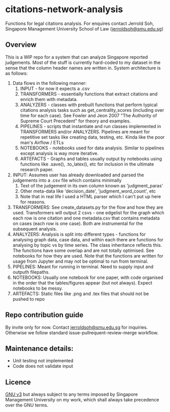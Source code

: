 # citations-network-analysis
Functions for legal citations analysis. For enquires contact Jerrold Soh, Singapore Management University School of Law (jerroldsoh@smu.edu.sg)

## Overview

This is a WIP repo for a system that can analyze Singapore reported judgements. Most of the stuff is currently hard-coded to my dataset in the sense that the column header names are written in. System architecture is as follows:

1. Data flows in the following manner:
    1. INPUT - for now it expects a .csv 
    1. TRANSFORMERS - essentially functions that extract citations and enrich them with metadata. 
    1. ANALYZERS - classes with prebuilt functions that perform typical citations analysis tasks such as get_centrality_scores (including over time for each case). See Fowler and Jeon 2007 "The Authority of Supreme Court Precedent" for theory and examples.
    1. PIPELINES - scripts that instantiate and run classes implemented in TRANSFORMERS and/or ANALYZERS. Pipelines are meant for repetitive set tasks like creating data, testing, etc. Kinda like the poor man's Airflow / ETLs
    1. NOTEBOOKS - notebooks used for data analysis. Similar to pipelines except analysis is way more iterative.
    1. ARTEFACTS - Graphs and tables usually output by notebooks using functions like .save(), .to_latex(), etc for inclusion in the ultimate research paper.
1. INPUT: Assumes user has already downloaded and parsed the judgements into a .csv file which contains minimally
    1. Text of the judgement in its own column known as 'judgment_paras'
    1. Other meta-data like 'decision_date', 'judgment_word_count', etc
    1. Note that in real life I used a HTML parser which I can't put up here for reasons.
1. TRANSFORMERS: See create_datasets.py for the flow and how they are used. Transformers will output 2 csvs - one edgelist for the graph which each row is one citation and one metadata.csv that contains metadata on cases (each row is one case). Both are instrumental for the subsequent analysis.
1. ANALYZERS: Analysis is split into different types - functions for analysing graph data, case data, and within each there are functions for analysing by topic vs by time series. The class inheritance reflects this. The functions have some overlap and are not totally optimised. See notebooks for how they are used. Note that the functions are written for usage from Jupyter and may not be optimal to run from terminal.
1. PIPELINES: Meant for running in terminal. Need to supply input and outputh filepaths.
1. NOTEBOOKS: Usually one notebook for one paper, with code organised in the order that the tables/figures appear (but not always). Expect notebooks to be messy.
1. ARTEFACTS: Static files like .png and .tex files that should not be pushed to repo

## Repo contribution guide

By invite only for now. Contact jerroldsoh@smu.edu.sg for inquiries.
Otherwise we follow standard issue-pullrequent-review-merge workflow.

## Maintenance details:

* Unit testing not implemented
* Code does not validate input

## Licence

[GNU v3](https://www.gnu.org/licenses/gpl-3.0.en.html) but always subject to any terms imposed by Singapore Management University on my work, which shall always take precedence over the GNU terms.
